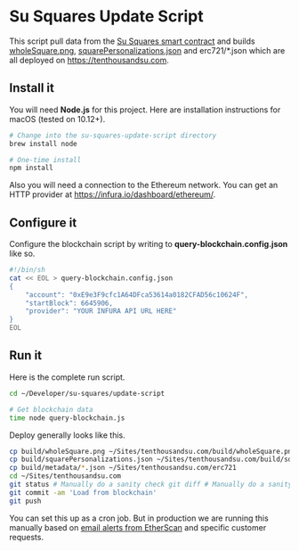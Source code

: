 # Su Squares Update Script

This script pull data from the [Su Squares smart contract](https://github.com/su-squares/ethereum-contract) and builds [wholeSquare.png](https://tenthousandsu.com/build/wholeSquare.png), [squarePersonalizations.json](https://tenthousandsu.com/build/squarePersonalizations.json) and erc721/*.json which are all deployed on https://tenthousandsu.com. 

## Install it

You will need **Node.js** for this project. Here are installation instructions for macOS (tested on 10.12+).

```sh
# Change into the su-squares-update-script directory
brew install node

# One-time install
npm install
```

Also you will need a connection to the Ethereum network. You can get an HTTP provider at https://infura.io/dashboard/ethereum/.

## Configure it

Configure the blockchain script by writing to **query-blockchain.config.json** like so. 

```sh
#!/bin/sh
cat << EOL > query-blockchain.config.json
{
    "account": "0xE9e3F9cfc1A64DFca53614a0182CFAD56c10624F",
    "startBlock": 6645906,
    "provider": "YOUR INFURA API URL HERE"
}
EOL
```

## Run it

Here is the complete run script.

```sh
cd ~/Developer/su-squares/update-script

# Get blockchain data
time node query-blockchain.js
```

Deploy generally looks like this.

```sh
cp build/wholeSquare.png ~/Sites/tenthousandsu.com/build/wholeSquare.png
cp build/squarePersonalizations.json ~/Sites/tenthousandsu.com/build/squarePersonalizations.json
cp build/metadata/*.json ~/Sites/tenthousandsu.com/erc721
cd ~/Sites/tenthousandsu.com
git status # Manually do a sanity check git diff # Manually do a sanity check
git commit -am 'Load from blockchain'
git push
```

You can set this up as a cron job. But in production we are running this manually based on [email alerts from EtherScan](https://etherscan.io/myaddress) and specific customer requests.

